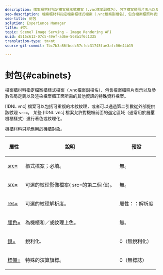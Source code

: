```yaml
---
description: 檔案櫃材料指定檔案櫃樣式檔案（.vnc檔案副檔名）、包含檔案櫃照片表示以及參數佈局定義以及渲染檔案櫃正面所需的其他資訊的特殊資料檔案。
seo-description: 檔案櫃材料指定檔案櫃樣式檔案（.vnc檔案副檔名）、包含檔案櫃照片表示以及參數佈局定義以及渲染檔案櫃正面所需的其他資訊的特殊資料檔案。
seo-title: 封包
solution: Experience Manager
title: 封包
topic: Scene7 Image Serving - Image Rendering API
uuid: d515c613-07c5-49ef-ad6e-568a1f6c1335
translation-type: tm+mt
source-git-commit: 7bc7b3a86fbcdc57cfdc31745fae3afc06e44b15

---
```



# 封包{#cabinets}

檔案櫃材料指定檔案櫃樣式檔案（.vnc檔案副檔名）、包含檔案櫃照片表示以及參數佈局定義以及渲染檔案櫃正面所需的其他資訊的特殊資料檔案。

[!DNL vnc] 檔案可以包括可重複的木紋紋理，或者可以通過第二引數從外部提供該紋理 `src=`。 某些 [!DNL vnc] 檔案允許對機櫃前面的選定區域（通常用於層壓機櫃樣式）進行著色或紋理化。

機櫃材料只能應用於機櫃對象。

<table id="table_0B16200886FE4DFEBB1E4BE8FBA67EE4"> 
 <thead> 
  <tr> 
   <th colname="col1" class="entry"> <p>屬性 </p> </th> 
   <th colname="col2" class="entry"> <p>說明 </p> </th> 
   <th colname="col3" class="entry"> <p>預設 </p> </th> 
  </tr> 
 </thead>
 <tbody> 
  <tr> 
   <td colname="col1"> <p> <a href="../../../../../../ir-api/http-protocol/image-rendering-api-ref/c-ir-http-protocol-ref/c-ir-http-protocol-command-reference/r-ir-src.md#reference-62c98abad22149d68d405ed6aaff8272" type="reference" format="dita" scope="local"> <span class="codeph"> src= </span></a> </p> </td> 
   <td colname="col2"> <p>櫃式檔案；必填。 </p> </td> 
   <td colname="col3"> <p>無。 </p> </td> 
  </tr> 
  <tr> 
   <td colname="col1"> <p> <a href="../../../../../../ir-api/http-protocol/image-rendering-api-ref/c-ir-http-protocol-ref/c-ir-http-protocol-command-reference/r-ir-src.md#reference-62c98abad22149d68d405ed6aaff8272" type="reference" format="dita" scope="local"> <span class="codeph"> src= </span></a> </p> </td> 
   <td colname="col2"> <p>可選的紋理影像檔案( <span class="codeph"> src=的第二個 </span>值)。 </p> </td> 
   <td colname="col3"> <p>無。 </p> </td> 
  </tr> 
  <tr> 
   <td colname="col1"> <p> <a href="../../../../../../ir-api/http-protocol/image-rendering-api-ref/c-ir-http-protocol-ref/c-ir-http-protocol-command-reference/r-ir-res.md#reference-0ad9de8887144c83a6db97b4994f7c04" type="reference" format="dita" scope="local"> <span class="codeph"> res= </span></a> </p> </td> 
   <td colname="col2"> <p>可選的紋理解析度。 </p> </td> 
   <td colname="col3"> <p> <span class="codeph"> 屬性：：解析度 </span> </p> </td> 
  </tr> 
  <tr> 
   <td colname="col1"> <p> <a href="../../../../../../ir-api/http-protocol/image-rendering-api-ref/c-ir-http-protocol-ref/c-ir-http-protocol-command-reference/r-ir-http-color.md#reference-ea3cba9edfe94dbab86d8f123a9ed0aa" type="reference" format="dita" scope="local"> <span class="codeph"> 顏色= </span></a> </p> </td> 
   <td colname="col2"> <p>為機櫃和／或紋理上色。 </p> </td> 
   <td colname="col3"> <p>無。 </p> </td> 
  </tr> 
  <tr> 
   <td colname="col1"> <p> <a href="../../../../../../ir-api/http-protocol/image-rendering-api-ref/c-ir-http-protocol-ref/c-ir-http-protocol-command-reference/r-ir-http-sharp.md#reference-acdd87f6b5de4e3a85e5d3c03022a35a" type="reference" format="dita" scope="local"> <span class="codeph"> 銳= </span></a> </p> </td> 
   <td colname="col2"> <p>銳利化. </p> </td> 
   <td colname="col3"> <p>0（無銳利化） </p> </td> 
  </tr> 
  <tr> 
   <td colname="col1"> <p> <a href="../../../../../../ir-api/http-protocol/image-rendering-api-ref/c-ir-http-protocol-ref/c-ir-http-protocol-command-reference/r-ir-flags.md#reference-3a4844f0f21346d79e6508aaad9a9ac9" type="reference" format="dita" scope="local"> <span class="codeph"> 標幟= </span></a> </p> </td> 
   <td colname="col2"> <p>特殊的演算旗標。 </p> </td> 
   <td colname="col3"> <p>0（無標誌） </p> </td> 
  </tr> 
 </tbody> 
</table>

